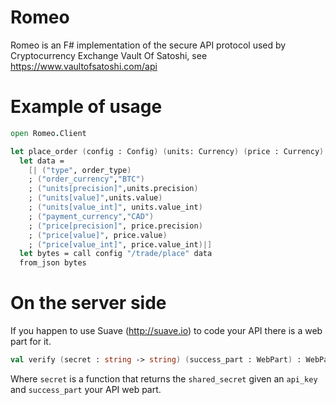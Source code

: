 Romeo
=====

Romeo is an F# implementation of the secure API protocol used by Cryptocurrency Exchange Vault Of Satoshi, see https://www.vaultofsatoshi.com/api


Example of usage
================

```fsharp
open Romeo.Client

let place_order (config : Config) (units: Currency) (price : Currency) (order_type : string) : PlaceOrderResponse =
  let data = 
    [| ("type", order_type)
    ; ("order_currency","BTC")
    ; ("units[precision]",units.precision)
    ; ("units[value]",units.value)
    ; ("units[value_int]", units.value_int)
    ; ("payment_currency","CAD")
    ; ("price[precision]", price.precision)
    ; ("price[value]", price.value)
    ; ("price[value_int]", price.value_int)|]
  let bytes = call config "/trade/place" data 
  from_json bytes
```

On the server side
==================

If you happen to use Suave (http://suave.io) to code your API there is a web part for it.

```fsharp
val verify (secret : string -> string) (success_part : WebPart) : WebPart
```

Where `secret` is a function that returns the `shared_secret` given an `api_key` and `success_part` your API web part.
